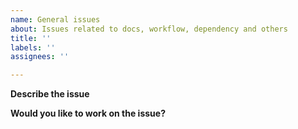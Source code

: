 ```yaml
---
name: General issues
about: Issues related to docs, workflow, dependency and others
title: ''
labels: ''
assignees: ''

---
```


**Describe the issue**

<!--Please state here what you want to do.-->

**Would you like to work on the issue?**

<!--Let us know if this issue should be assigned to you or tell us who you think could help to solve this issue.-->
